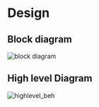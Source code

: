 # Design

## Block diagram
![block diagram](lowlevel_behaviour.png)

## High level Diagram
![highlevel_beh](highlevel_behaviour.png)
